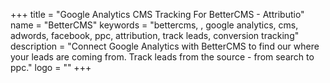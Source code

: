 +++
title = "Google Analytics CMS Tracking For BetterCMS - Attributio"
name = "BetterCMS"
keywords = "bettercms, , google analytics, cms, adwords, facebook, ppc, attribution, track leads, conversion tracking"
description = "Connect Google Analytics with BetterCMS to find our where your leads are coming from. Track leads from the source - from search to ppc."
logo = ""
+++
